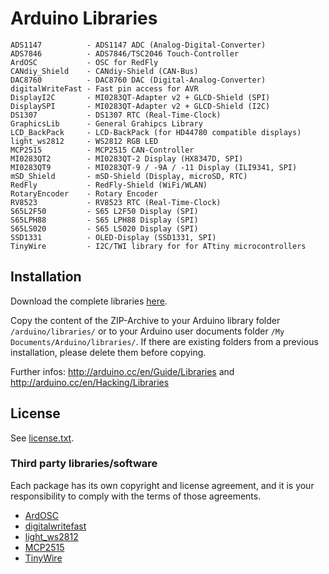 # Arduino Libraries
```
ADS1147          - ADS1147 ADC (Analog-Digital-Converter)
ADS7846          - ADS7846/TSC2046 Touch-Controller
ArdOSC           - OSC for RedFly
CANdiy_Shield    - CANdiy-Shield (CAN-Bus)
DAC8760          - DAC8760 DAC (Digital-Analog-Converter)
digitalWriteFast - Fast pin access for AVR
DisplayI2C       - MI0283QT-Adapter v2 + GLCD-Shield (SPI)
DisplaySPI       - MI0283QT-Adapter v2 + GLCD-Shield (I2C)
DS1307           - DS1307 RTC (Real-Time-Clock)
GraphicsLib      - General Grahipcs Library
LCD_BackPack     - LCD-BackPack (for HD44780 compatible displays)
light_ws2812     - WS2812 RGB LED
MCP2515          - MCP2515 CAN-Controller
MI0283QT2        - MI0283QT-2 Display (HX8347D, SPI)
MI0283QT9        - MI0283QT-9 / -9A / -11 Display (ILI9341, SPI)
mSD_Shield       - mSD-Shield (Display, microSD, RTC)
RedFly           - RedFly-Shield (WiFi/WLAN)
RotaryEncoder    - Rotary Encoder
RV8523           - RV8523 RTC (Real-Time-Clock)
S65L2F50         - S65 L2F50 Display (SPI)
S65LPH88         - S65 LPH88 Display (SPI)
S65LS020         - S65 LS020 Display (SPI)
SSD1331          - OLED-Display (SSD1331, SPI)
TinyWire         - I2C/TWI library for for ATtiny microcontrollers
```


## Installation
Download the complete libraries [here](https://github.com/watterott/Arduino-Libs/archive/master.zip).

Copy the content of the ZIP-Archive to your Arduino library folder ```/arduino/libraries/``` or to your Arduino user documents folder ```/My Documents/Arduino/libraries/```.
If there are existing folders from a previous installation, please delete them before copying.

Further infos: http://arduino.cc/en/Guide/Libraries and http://arduino.cc/en/Hacking/Libraries


## License
See [license.txt](https://raw.github.com/watterott/Arduino-Libs/master/license.txt).

### Third party libraries/software
Each package has its own copyright and license agreement, and it is your responsibility to comply with the terms of those agreements.
* [ArdOSC](https://github.com/recotana/ArdOSC/)
* [digitalwritefast](http://code.google.com/p/digitalwritefast)
* [light_ws2812](https://github.com/cpldcpu/light_ws2812)
* [MCP2515](https://github.com/franksmicro/Arduino/tree/master/libraries/MCP2515)
* [TinyWire](https://github.com/sudar/TinyWire)

